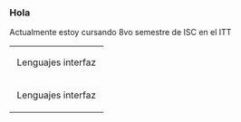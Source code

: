### Hola 

Actualmente estoy cursando 8vo semestre de ISC en el ITT
<table><tr><td class="border_l border_r border_t border_b selected" style="text-align: left;"><div class="wrap"><div style="margin: 10px 5px;"><p><span><font style="vertical-align: inherit;"><font style="vertical-align: inherit;">Lenguajes interfaz</font></font></span></p></div></div></td></tr></table<table><tr><td class="border_l border_r border_t border_b selected" style="text-align: left;"><div class="wrap"><div style="margin: 10px 5px;"><p><span><font style="vertical-align: inherit;"><font style="vertical-align: inherit;">Lenguajes interfaz</font></font></span></p></div></div></td></tr></table>
